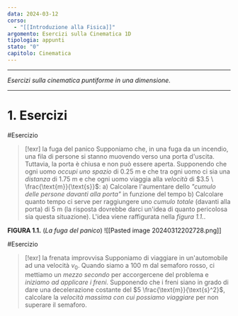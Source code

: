 ```yaml
---
data: 2024-03-12
corso:
  - "[[Introduzione alla Fisica]]"
argomento: Esercizi sulla Cinematica 1D
tipologia: appunti
stato: "0"
capitolo: Cinematica
---
```

- - -
*Esercizi sulla cinematica puntiforme in una dimensione.*
- - -
# 1. Esercizi
#Esercizio 
> [!exr] la fuga del panico
> Supponiamo che, in una fuga da un incendio, una fila di persone si stanno muovendo verso una porta d'uscita. Tuttavia, la porta è chiusa e non può essere aperta.
> Supponendo che ogni uomo *occupi uno spazio* di $0.25 \text{ m}$ e che tra ogni uomo ci sia una *distanza* di $1.75 \text{ m}$ e che ogni uomo viaggia alla *velocità* di $3.5 \ \frac{\text{m}}{\text{s}}$:
> a) Calcolare l'aumentare dello *"cumulo delle persone davanti alla porta"* in funzione del tempo
> b) Calcolare quanto tempo ci serve per raggiungere uno *cumulo totale* (davanti alla porta) di $5 \text{ m}$ (la risposta dovrebbe darci un'idea di quanto pericolosa sia questa situazione).
> L'idea viene raffigurata nella *figura 1.1.*.

**FIGURA 1.1.** (*La fuga del panico*)
![[Pasted image 20240312202728.png]]

#Esercizio 
> [!exr] la frenata improvvisa
> Supponiamo di viaggiare in un'automobile ad una velocità $v_0$. Quando siamo a $100\text{ m}$ dal semaforo rosso, ci mettiamo un *mezzo secondo* per accorgercene del problema e *iniziamo ad applicare i freni*. Supponendo che i freni siano in grado di dare una decelerazione costante del $5 \frac{\text{m}}{\text{s}^2}$, calcolare la *velocità massima con cui possiamo viaggiare* per non superare il semaforo.

